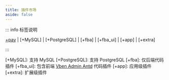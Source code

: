 ```yaml
---
title: 插件市场
aside: false
---
```


::: info 标签说明

<Badge text="pay" color="#ef4444" bg-color="rgba(239, 68, 68, 0.1)" border-color="rgba(239, 68, 68, 0.2)" /> [+pay] | 
<Badge text="MySQL" color="#006484" bg-color="rgba(0, 100, 132, 0.1)" border-color="rgba(0, 100, 132, 0.2)" /> [+MySQL] | 
<Badge text="PostgreSQL" color="#336699" bg-color="rgba(51, 102, 153, 0.1)" border-color="rgba(51, 102, 153, 0.2)" /> [+PostgreSQL] | 
<Badge text="fba" color="#8b5cf6" bg-color="rgba(139, 92, 246, 0.1)" border-color="rgba(139, 92, 246, 0.2)" /> [+fba] | 
<Badge text="fba_ui" color="#a855f7" bg-color="rgba(168, 85, 247, 0.1)" border-color="rgba(168, 85, 247, 0.2)" /> [+fba_ui] | 
<Badge text="app" color="#f97316" bg-color="rgba(249, 115, 22, 0.1)" border-color="rgba(249, 115, 22, 0.2)" /> [+app] | 
<Badge text="extra" color="#64748b" bg-color="rgba(100, 116, 139, 0.1)" border-color="rgba(100, 116, 139, 0.2)" /> [+extra]

:::

[+pay]: 付费插件
[+MySQL]: 支持 MySQL
[+PostgreSQL]: 支持 PostgreSQL
[+fba]: 仅后端代码插件
[+fba_ui]: 包含前端 [Vben Admin Antd](https://github.com/fastapi-practices/fastapi_best_architecture_ui) 代码插件
[+app]: 应用级插件
[+extra]: 扩展级插件

<script setup lang="ts">
import { pluginItems } from '@source/.vuepress/data/plugin'
</script>

<PluginMarket :items="pluginItems" />
